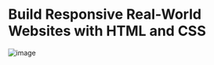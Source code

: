 # Build Responsive Real-World Websites with HTML and CSS

![image](https://user-images.githubusercontent.com/100791622/179405750-ede5493f-ccee-4aa8-bbec-6adc3f112769.png)
